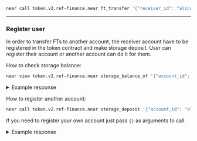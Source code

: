 ```bash
near call token.v2.ref-finance.near ft_transfer '{"receiver_id": "alice.near", "amount": "100000000000000000"}' --depositYocto 1 --accountId bob.near
```

<hr class="subsection" />

### Register user

In order to transfer FTs to another account, the receiver account have to be registered in the token contract and make storage deposit. User can register their account or another account can do it for them.

How to check storage balance:

```bash
near view token.v2.ref-finance.near storage_balance_of '{"account_id": "alice.near"}'
```

<details>
<summary>Example response</summary>
<p>

It returns `null` if account is not registered.

```bash
{
  available: '0',
  total: '1250000000000000000000'
}
```

</p>

</details>

How to register another account:

```bash
near call token.v2.ref-finance.near storage_deposit '{"account_id": "alice.near"}' --depositYocto 1250000000000000000000 --accountId bob.near
```

If you need to register your own account just pass `{}` as arguments to call.

<details>
<summary>Example response</summary>
<p>

```bash
{
  available: '0',
  total: '1250000000000000000000'
}
```

</p>

</details>